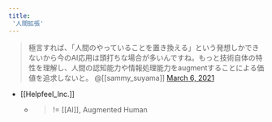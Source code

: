 ```yaml
---
title:
 '人間拡張'
---
```


>  極言すれば、「人間のやっていることを置き換える」という発想しかできないから今のAI応用は頭打ちな場合が多いんですね。もっと技術自体の特性を理解し、人間の認知能力や情報処理能力をaugmentすることによる価値を追求しないと。
>  	@[[sammy_suyama]] [March 6, 2021](https://twitter.com/sammy_suyama/status/1368149029079580680?ref_src=twsrc%5Etfw)
- [[Helpfeel_Inc.]]
    - > != [[AI]], Augmented Human
